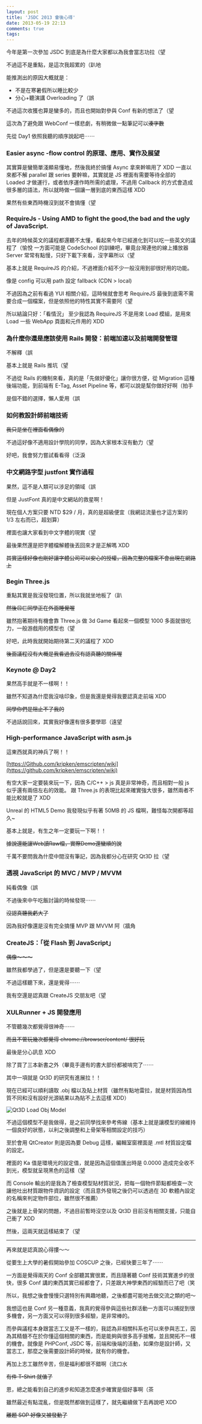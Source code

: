 ```yaml
---
layout: post
title: 'JSDC 2013 會後心得'
date: 2013-05-19 22:13
comments: true
tags: 
---
```



今年是第一次參加 JSDC 到底是為什麼大家都以為我會當志功拉（望

不過這不是重點，是這次我超累的（趴地

能推測出的原因大概就是：

* 不是在寒暑假所以睡比較少
* 分心+聽演講 Overloading 了（誤

不過這次收獲也算是蠻多的，而且也開始對參與 Conf 有新的想法了（望

<!-- more -->

這次為了避免跟 WebConf 一樣悲劇，有稍微做一點筆記可以<del>湊字數</del>

先從 Day1 依照我聽的順序說起吧⋯⋯

### Easier async -flow control 的原理、應用、實作及展望

其實算是蠻簡單淺顯易懂地，然後我終於搞懂 Async 拿來幹嘛用了 XDD
一直以來都不解 parallel 跟 series 要幹嘛，其實就是 JS 裡面有需要等待全部的 Loaded 才做運行，或者依序運作時所需的處理，不過用 Callback 的方式會造成很多層的語法，所以就時做一個讓一層到底的東西這樣 XDD

果然有些東西時機沒到就不會搞懂（望

### RequireJs - Using AMD to fight the good,the bad and the ugly of JavaScript.

去年的時候英文的議程都還聽不太懂，看起來今年已經進化到可以吃一些英文的議程了（愉悅
一方面可能是 CodeSchool 的訓練吧，畢竟台灣連他的線上播放器 Server 常常有點慢，只好下載下來看，沒字幕所以（望

基本上就是 RequireJS 的介紹，不過裡面介紹不少一般沒用到卻很好用的功能。

像是 config 可以用 path 設定 fallback (CDN > local)

不過因為之前有看過 YUI 相關介紹，這時候就會思考 RequireJS 最後到底需不需要合成一個檔案，但是依照他的特性其實不需要阿（望

所以結論只好：「看情況」
至少我認為 RequireJS 不是用來 Load 模組，是用來 Load 一些 WebApp 頁面和元件用的 XDD

### 為什麼你還是應該使用 Rails 開發：前端加速以及前端開發管理

不解釋（誤

基本上就是 Rails 推坑（望

不過從 Rails 的機制來看，真的是「先做好優化」讓你很方便，從 Migration 這種後端功能，到前端有 E-Tag, Asset Pipeline 等，都可以說是幫你做好好啊（拍手

是個不錯的選擇，懶人愛用（誤

### 如何教設計師前端技術

<del>我只是坐在裡面看偶像的</del>

不過這好像不適用設計學院的同學，因為大家根本沒有動力（望

好吧，我會努力嘗試看看得（泛淚

### 中文網路字型 justfont 實作過程

果然，這不是人類可以涉足的領域（誤

但是 JustFont 真的是中文網站的救星啊！

現在個人方案只要 NTD $29 / 月，真的是超級便宜（我網誌流量也才這方案的 1/3 左右而已，超划算）

裡面也讓大家看到中文字體的現實（望

最後果然還是把字體檔解體後丟回來才是正解嗎 XDD

<del>其實這樣好像也剛好讓字體公司可以安心的授權，因為完整的檔案不會出現在網路上</del>

### Begin Three.js

重點其實是我沒發現位置，所以我就坐地板了（趴

<del>然後ㄖㄈ同學正在外面睡覺喔</del>

雖然抱著期待有機會靠 Three.js 做 3d Game 看起來一個模型 1000 多面就很吃力，一般游戲用的模型也（望

好吧，此時我就開始期待第二天的議程了 XDD

<del>後面議程沒有大概是我昏過去沒有認真聽的關係喔</del>

### Keynote @ Day2

果然高手就是不一樣啊！！

雖然不知道為什麼我沒啥印象，但是我還是覺得我要認真走前端 XDD

<del>同學你們是阻止不了我的</del>

不過話說回來，其實我好像還有很多要學耶（遠望

### High-performance JavaScript with asm.js

這東西就真的神兵了啊！！

[https://Github.com/kripken/emscripten/wiki](https://github.com/kripken/emscripten/wiki)

有空大家一定要裝來玩一下，因為 C/C++ > js 真是非常神奇，而且相對一般 js 似乎還有兩倍左右的效能。
跟 Three.js 的表現比起來確實強大很多，雖然兩者不能比較就是了 XDD

Unreal 的 HTML5 Demo 我發現似乎有著 50MB 的 JS 檔啊，難怪每次開都等超久~

基本上就是，有生之年一定要玩一下啊！！

<del>據說還能讓Web讀Raw檔，實際Demo還蠻順的說</del>

千萬不要問我為什麼中間沒有筆記，因為我都分心在研究 Qt3D 拉（望

### 透視 JavaScript 的 MVC / MVP / MVVM

純看偶像（誤

不過後來中午吃飯討論的時候發現⋯⋯

<del>沒認真聽我虧大了</del>

因為我好像還是沒有完全搞懂 MVP 跟 MVVM 阿（牆角


###  CreateJS：「從 Flash 到 JavaScript」

<del> 偶像～～～  </del>

雖然我都學過了，但是還是要聽一下（望

不過這樣聽下來，還是覺得⋯⋯

我有空還是認真跟 CreateJS 交朋友吧（望

###  XULRunner  + JS 開發應用

不管聽幾次都覺得很神奇⋯⋯

<del>而且不管玩幾次都覺得 chrome://browser/content/ 很好玩</del>

最後是分心訊息 XDD

除了買了三本新書之外（畢竟手邊有的書大部份都被啃完了⋯⋯

其中一項就是 Qt3D 的研究有進展拉！！

現在已經可以順利讀取 .obj 檔以及貼上材質（雖然有點地雷拉，就是材質因為性質不同和沒有設好光源結果以為貼不上去這樣 XDD）

![Qt3D Load Obj Model](http://i.imgur.com/nx8gImJ.png)

不過這個模型不是我做得，是之前同學找來參考佈線（基本上就是讓模型的線維持一個良好的狀態，以利之後調整和上骨架等相關設定的技巧）

至於會用 QtCreator 則是因為要 Debug 這樣，編輯室窗裡面是 .mtl 材質設定檔的設定。

裡面的 Ka 值是環境光的設定值，就是因為這個值匯出時是 0.0000 造成完全收不到光，模型就呈現黑色的這樣（望

而 Console 輸出的是我為了檢查模型貼材質狀況，把每一個物件節點都檢查一次讓他吐出材質跟物件資訊的設定（而且意外發現之後仍可以透過在 3D 軟體內設定的名稱來判定物件部位，雖然很不推薦）

之後就是上骨架的問題，不過目前暫時沒空以及 Qt3D 目前沒有相關支援，只能自己衝了 XDD

然後，這兩天就這樣結束了（望

---

再來就是認真說心得摟～～

從要生上大學的暑假開始參加 COSCUP 之後，已經快要三年了⋯⋯

一方面是覺得兩天的 Conf 全部聽其實很累，而且隨著聽 Conf 技術其實進步的很快，很多 Conf 講的東西其實已經都會了，只差跟大神學東西的經驗而已了吧（笑

所以，我想之後會慢慢只選特別有興趣地聽，之後都盡可能地去做交流之類的吧～

我想這也是 Conf 另一種意義，我真的覺得參與這些社群活動一方面可以捕捉到很多機會，另一方面又可以得到很多經驗，是非常棒的。

而參與議程本身跟當志工又是不一樣的，我認為非相關科系也可以來參與志工，因為其精髓不在於你懂這個相關的東西，而是能夠與很多高手接觸，並且開拓不一樣的機會。就像是 PHPConf, JSDC 等，前端和後端的活動，如果你是設計師，又當志工，那麼之後需要設計師的時候，就有你的機會。

再加上志工雖然辛苦，但是福利都很不錯啊（流口水

<del>有件 T-Shirt 就值了</del>

恩，總之能看到自己的進步和知道怎麼進步確實是個好事啊（茶

雖然最近有點混亂，但是既然都做到這樣了，就先繼續做下去再說吧 XDD

<del>離題 SOP 好像又被發動了</del>
